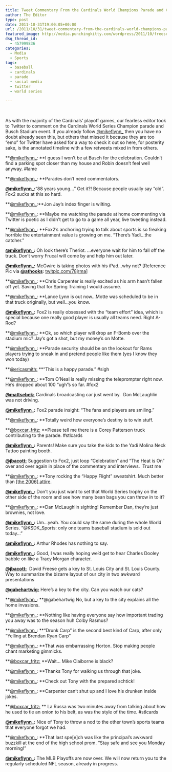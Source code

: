 ```yaml
---
title: Tweet Commentary From the Cardinals World Champions Parade and Celebration
author: The Editor
type: post
date: 2011-10-31T19:00:05+00:00
url: /2011/10/31/tweet-commentary-from-the-cardinals-world-champions-parade-and-celebration/
featured_image: http://media.punchingkitty.com/wordpress/2011/10/freese_at_parade.jpeg
dsq_thread_id:
  - 457999836
categories:
  - Media
  - Sports
tags:
  - baseball
  - cardinals
  - parade
  - social media
  - twitter
  - world series

---
```

&nbsp;

As with the majority of the Cardinals&#8217; playoff games, our fearless editor took to Twitter to comment on the Cardinals World Series Champion parade and Busch Stadium event. If you already follow <a href="http://twitter.com/mikeflynn_" target="_blank">@mikeflynn_</a> then you have no doubt already seen this, but others that missed it because they are too &#8220;emo&#8221; for Twitter have asked for a way to check it out so here, for posterity sake, is the annotated timeline with a few retweets mixed in from others.

**<a href="http://twitter.com/mikeflynn_" target="_blank">@mikeflynn_</a>: **I guess I won&#8217;t be at Busch for the celebration. Couldn&#8217;t find a parking spot closer than my house and Robin doesn&#8217;t feel well anyway. #lame

**<a href="http://twitter.com/mikeflynn_" target="_blank">@mikeflynn_</a>: **Parades don&#8217;t need commentators.

**<a href="http://twitter.com/mikeflynn_" target="_blank">@mikeflynn_</a>:**&#8220;88 years young…&#8221; Get it?! Because people usually say &#8220;old&#8221;. Fox2 sucks at this so hard.

**<a href="http://twitter.com/mikeflynn_" target="_blank">@mikeflynn_</a>:**Jon Jay&#8217;s index finger is wilting.

**<a href="http://twitter.com/mikeflynn_" target="_blank">@mikeflynn_</a>: **Maybe me watching the parade at home commenting via Twitter is poetic as I didn&#8217;t get to go to a game all year, live tweeting instead.

**<a href="http://twitter.com/mikeflynn_" target="_blank">@mikeflynn_</a>: **Fox2&#8217;s anchoring trying to talk about sports is so freaking horrible the entertainment value is growing on me. &#8220;There&#8217;s Yadi…the catcher.&#8221;

**<a href="http://twitter.com/mikeflynn_" target="_blank">@mikeflynn_</a>:** Oh look there&#8217;s Theriot. …everyone wait for him to fall off the truck. Don&#8217;t worry Frucal will come by and help him out later.

**<a href="http://twitter.com/mikeflynn_" target="_blank">@mikeflynn_</a>:** McGwire is taking photos with his iPad…why not? [Reference Pic via **<a href="http://twitter.com/athooks" target="_blank">@athooks</a>**: <a href="http://twitpic.com/78jrma" target="_blank">twitpic.com/78jrma</a>]

**<a href="http://twitter.com/mikeflynn_" target="_blank">@mikeflynn_</a>: **Chris Carpenter is really excited as his arm hasn&#8217;t fallen off yet. Saving that for Spring Training I would assume.

**<a href="http://twitter.com/mikeflynn_" target="_blank">@mikeflynn_</a>: **Lance Lynn is out now…Motte was scheduled to be in that truck originally, but well…you know.

**<a href="http://twitter.com/mikeflynn_" target="_blank">@mikeflynn_</a>:** Fox2 is really obsessed with the &#8220;team effort&#8221; idea, which is special because one really good player is usually all teams need. Right A-Rod?

**<a href="http://twitter.com/mikeflynn_" target="_blank">@mikeflynn_</a>: **Ok, so which player will drop an F-Bomb over the stadium mic? Jay&#8217;s got a shot, but my money&#8217;s on Motte.

**<a href="http://twitter.com/mikeflynn_" target="_blank">@mikeflynn_</a>: **Parade security should be on the lookout for Rams players trying to sneak in and pretend people like them (yes I know they won today)

**<a href="http://twitter.com/ericasmith" target="_blank">@ericasmith:</a> **&#8220;This is a happy parade.&#8221; #sigh

**<a href="http://twitter.com/mikeflynn_" target="_blank">@mikeflynn_</a>: **Tom O&#8217;Neal is really missing the teleprompter right now. He&#8217;s dropped about 100 &#8220;ugh&#8221;s so far. #fox2

**<a href="http://twitter.com/mattsebek" target="_blank">@mattsebek:</a>** Cardinals broadcasting car just went by.  Dan McLaughlin was not driving.

**<a href="http://twitter.com/mikeflynn_" target="_blank">@mikeflynn_</a>:** Fox2 parade insight: &#8220;The fans and players are smiling.&#8221;

**<a href="http://twitter.com/mikeflynn_" target="_blank">@mikeflynn_</a>: **Totally weird how everyone&#8217;s destiny is to win stuff.

**<a href="http://twitter.com/boxcar_fritz" target="_blank">@boxcar_fritz:</a> **Please tell me there is a Corey Patterson truck contributing to the parade. #stlcards

**<a href="http://twitter.com/mikeflynn_" target="_blank">@mikeflynn_</a>:** Parents! Make sure you take the kids to the Yadi Molina Neck Tattoo painting booth.

**<a href="http://twitter.com/jbacott" target="_blank">@jbacott:</a>** Suggestion to Fox2, just loop &#8220;Celebration&#8221; and &#8220;The Heat is On&#8221; over and over again in place of the commentary and interviews.  Trust me

**<a href="http://twitter.com/mikeflynn_" target="_blank">@mikeflynn_</a>: **Tony rocking the &#8220;Happy Flight&#8221; sweatshirt. Much better than <a href="http://media.punchingkitty.com/wordpress/2011/10/2006_tlr_shirt.jpeg" target="_blank">[the 2006] attire</a>.

**<a href="http://twitter.com/mikeflynn_" target="_blank">@mikeflynn_</a>:** Don&#8217;t you just want to set that World Series trophy on the other side of the room and see how many bean bags you can throw in to it?

**<a href="http://twitter.com/mikeflynn_" target="_blank">@mikeflynn_</a>: **Dan McLaughlin sighting! Remember Dan, they&#8217;re just brownies, not love.

**<a href="http://twitter.com/mikeflynn_" target="_blank">@mikeflynn_</a>:** Um…yeah. You could say the same during the whole World Series. “@KSDK_Sports: only one teams baseball stadium is sold out today&#8230;”

**<a href="http://twitter.com/mikeflynn_" target="_blank">@mikeflynn_</a>:** Arthur Rhodes has nothing to say.

**<a href="http://twitter.com/mikeflynn_" target="_blank">@mikeflynn_</a>:** Good, I was really hoping we&#8217;d get to hear Charles Dooley babble on like a Tracy Morgan character.

**<a href="http://twitter.com/jbacott" target="_blank">@jbacott:</a>**  David Freese gets a key to St. Louis City and St. Louis County. Way to summarize the bizarre layout of our city in two awkward presentations

**<a href="http://twitter.com/gabehartwig" target="_blank">@gabehartwig:</a>** Here&#8217;s a key to the city. Can you watch our cats?

**<a href="http://twitter.com/mikeflynn_" target="_blank">@mikeflynn_</a>: **@gabehartwig No, but a key to the city explains all the home invasions.

**<a href="http://twitter.com/mikeflynn_" target="_blank">@mikeflynn_</a>: **Nothing like having everyone say how important trading you away was to the season huh Colby Rasmus?

**<a href="http://twitter.com/mikeflynn_" target="_blank">@mikeflynn_</a>: **&#8220;Drunk Carp&#8221; is the second best kind of Carp, after only &#8220;Yelling at Brendan Ryan Carp&#8221;

**<a href="http://twitter.com/mikeflynn_" target="_blank">@mikeflynn_</a>: **That was embarrassing Horton. Stop making people chant marketing gimmicks.

**<a href="http://twitter.com/boxcar_fritz" target="_blank">@boxcar_fritz:</a> **Wait&#8230; Mike Claiborne is black?

**<a href="http://twitter.com/mikeflynn_" target="_blank">@mikeflynn_</a>: **Thanks Tony for walking us through that joke.

**<a href="http://twitter.com/mikeflynn_" target="_blank">@mikeflynn_</a>: **Check out Tony with the prepared schtick!

**<a href="http://twitter.com/mikeflynn_" target="_blank">@mikeflynn_</a>: **Carpenter can&#8217;t shut up and I love his drunken inside jokes.

**<a href="http://twitter.com/boxcar_fritz" target="_blank">@boxcar_fritz:</a> ** La Russa was two minutes away from talking about how he used to tie an onion to his belt, as was the style of the time. #stlcards

**<a href="http://twitter.com/mikeflynn_" target="_blank">@mikeflynn_</a>:** Nice of Tony to throw a nod to the other town&#8217;s sports teams that everyone forgot we had.

**<a href="http://twitter.com/mikeflynn_" target="_blank">@mikeflynn_</a>: **That last spe[e]ch was like the principal&#8217;s awkward buzzkill at the end of the high school prom. &#8220;Stay safe and see you Monday morning!&#8221;

**<a href="http://twitter.com/mikeflynn_" target="_blank">@mikeflynn_</a>:** The MLB Playoffs are now over. We will now return you to the regularly scheduled NFL season, already in progress.

&nbsp;